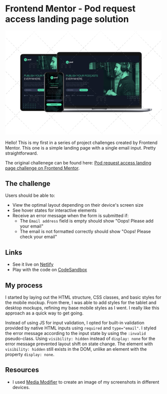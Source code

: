 # Frontend Mentor - Pod request access landing page solution

![Image of website on mobile, tablet, and laptop.](./assets/001-all-devices.png)

Hello! This is my first in a series of project challenges created by Frontend Mentor. This one is a simple landing page with a single email input. Pretty straightforward.

The original challenege can be found here: [Pod request access landing page challenge on Frontend Mentor](https://www.frontendmentor.io/challenges/pod-request-access-landing-page-eyTmdkLSG).

## The challenge

Users should be able to:

- View the optimal layout depending on their device's screen size
- See hover states for interactive elements
- Receive an error message when the form is submitted if:
  - The `Email address` field is empty should show "Oops! Please add your email"
  - The email is not formatted correctly should show "Oops! Please check your email"

## Links

- See it live on [Netlify](https://jolly-clarke-cbd114.netlify.app/)
- Play with the code on [CodeSandbox](https://codesandbox.io/s/001-fm-pod-landing-page-qy1k1)

## My process

I started by laying out the HTML structure, CSS classes, and basic styles for the mobile mockup. From there, I was able to add styles for the tablet and desktop mockups, refining my base mobile styles as I went. I really like this approach as a quick way to get going.

Instead of using JS for input validation, I opted for built-in validation provided by native HTML inputs using `required` and `type="email"`. I styled the error message according to the input state by using the `:invalid` pseudo-class. Using `visibility: hidden` instead of `display: none` for the error message prevented layout shift on state change. The element with `visibility: hidden` still exists in the DOM, unlike an element with the property `display: none`.

## Resources

- I used [Media Modifier](https://mediamodifier.com/) to create an image of my screenshots in different devices.
